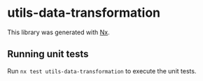 # utils-data-transformation

This library was generated with [Nx](https://nx.dev).

## Running unit tests

Run `nx test utils-data-transformation` to execute the unit tests.
